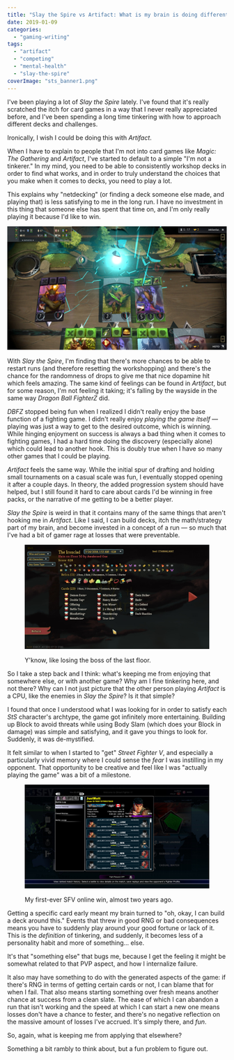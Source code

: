 ```yaml
---
title: "Slay the Spire vs Artifact: What is my brain is doing differently?"
date: 2019-01-09
categories: 
  - "gaming-writing"
tags: 
  - "artifact"
  - "competing"
  - "mental-health"
  - "slay-the-spire"
coverImage: "sts_banner1.png"
---
```


I've been playing a lot of _Slay the Spire_ lately. I've found that it's really scratched the itch for card games in a way that I never really appreciated before, and I've been spending a long time tinkering with how to approach different decks and challenges.

Ironically, I wish I could be doing this with _Artifact_.

When I have to explain to people that I'm not into card games like _Magic: The Gathering_ and _Artifact_, I've started to default to a simple "I'm not a tinkerer." In my mind, you need to be able to consistently workshop decks in order to find what works, and in order to truly understand the choices that you make when it comes to decks, you need to play a lot.

This explains why "netdecking" (or finding a deck someone else made, and playing that) is less satisfying to me in the long run. I have no investment in this thing that someone else has spent that time on, and I'm only really playing it because I'd like to win.

![](/assets/images/20181121200331_1.jpg)

With _Slay the Spire_, I'm finding that there's more chances to be able to restart runs (and therefore resetting the workshopping) and there's the chance for the randomness of drops to give me that nice dopamine hit which feels amazing. The same kind of feelings can be found in _Artifact_, but for some reason, I'm not feeling it taking; it's falling by the wayside in the same way _Dragon Ball FighterZ_ did.

_DBFZ_ stopped being fun when I realized I didn't really enjoy the base function of a fighting game. I didn't really enjoy _playing the game itself_ — playing was just a way to get to the desired outcome, which is winning. While hinging enjoyment on success is always a bad thing when it comes to fighting games, I had a hard time doing the discovery (especially alone) which could lead to another hook. This is doubly true when I have so many other games that I could be playing.

_Artifact_ feels the same way. While the initial spur of drafting and holding small tournaments on a casual scale was fun, I eventually stopped opening it after a couple days. In theory, the added progression system should have helped, but I still found it hard to care about cards I'd be winning in free packs, or the narrative of me getting to be a better player.

_Slay the Spire_ is weird in that it contains many of the same things that aren't hooking me in _Artifact_. Like I said, I can build decks, itch the math/strategy part of my brain, and become invested in a concept of a run — so much that I've had a bit of gamer rage at losses that were preventable.

<figure>

![](/assets/images/20180724015505_1.jpg)

<figcaption>

Y'know, like losing the boss of the last floor.

</figcaption>

</figure>

So I take a step back and I think: what's keeping me from enjoying that somewhere else, or with another game? Why am I fine tinkering here, and not there? Why can I not just picture that the other person playing _Artifact_ is a CPU, like the enemies in _Slay the Spire_? Is it that simple?

I found that once I understood what I was looking for in order to satisfy each _StS_ character's archtype, the game got infinitely more entertaining. Building up Block to avoid threats while using Body Slam (which does your Block in damage) was simple and satisfying, and it gave you things to look for. Suddenly, it was de-mystified.

It felt similar to when I started to "get" _Street Fighter V_, and especially a particularly vivid memory where I could sense the _fear_ I was instilling in my opponent. That opportunity to be creative and feel like I was "actually playing the game" was a bit of a milestone.

<figure>

![](/assets/images/20170125035446_1.jpg)

<figcaption>

My first-ever SFV online win, almost two years ago.

</figcaption>

</figure>

Getting a specific card early meant my brain turned to "oh, okay, I can build a deck around this." Events that threw in good RNG or bad consequences means you have to suddenly play around your good fortune or lack of it. This is the _definition_ of tinkering, and suddenly, it becomes less of a personality habit and more of something... else.

It's that "something else" that bugs me, because I get the feeling it might be somewhat related to that PVP aspect, and how I internalize failure.

It also may have something to do with the generated aspects of the game: if there's RNG in terms of getting certain cards or not, I can blame that for when I fail. That also means starting something over fresh means another chance at success from a clean slate. The ease of which I can abandon a run that isn't working and the speed at which I can start a new one means losses don't have a chance to fester, and there's no negative reflection on the massive amount of losses I've accrued. It's simply there, and _fun_.

So, again, what is keeping me from applying that elsewhere?

Something a bit rambly to think about, but a fun problem to figure out.
